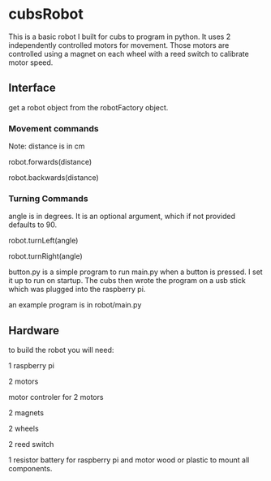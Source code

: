 # cubsRobot

This is a basic robot I built for cubs to program in python. It uses 2 independently controlled motors for movement. Those motors are controlled using a magnet on each wheel with a reed switch to calibrate motor speed.

## Interface
get a robot object from the robotFactory object.

### Movement commands
Note: distance is in cm

robot.forwards(distance)

robot.backwards(distance)


### Turning Commands
angle is in degrees. It is an optional argument, which if not provided defaults to 90.

robot.turnLeft(angle)

robot.turnRight(angle) 

button.py is a simple program to run main.py when a button is pressed. I set it up to run on startup. The cubs then wrote the program on a usb stick which was plugged into the raspberry pi.

an example program is in robot/main.py


## Hardware
to build the robot you will need:

1 raspberry pi

2 motors

motor controler for 2 motors

2 magnets

2 wheels

2 reed switch

1 resistor
battery for raspberry pi and motor
wood or plastic to mount all components.
